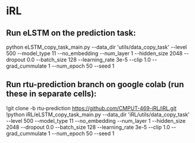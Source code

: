# iRL

## Run eLSTM on the prediction task:  
python eLSTM_copy_task_main.py --data_dir 'utils/data_copy_task' --level 500 --model_type 11 --no_embedding --num_layer 1 --hidden_size 2048 --dropout 0.0 --batch_size 128 --learning_rate 3e-5 --clip 1.0 --grad_cummulate 1 --num_epoch 50  --seed 1

## Run rtu-prediction branch on google colab (run these in separate cells):  
!git clone -b rtu-prediction https://github.com/CMPUT-469-iRL/iRL.git
!python iRL/eLSTM_copy_task_main.py --data_dir 'iRL/utils/data_copy_task' --level 500 --model_type 11 --no_embedding --num_layer 1 --hidden_size 2048 --dropout 0.0 --batch_size 128 --learning_rate 3e-5 --clip 1.0 --grad_cummulate 1 --num_epoch 50  --seed 1
